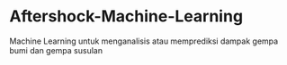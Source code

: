 # Aftershock-Machine-Learning
Machine Learning untuk menganalisis atau memprediksi dampak gempa bumi dan gempa susulan
